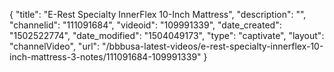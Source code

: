 {
    "title": "E-Rest Specialty InnerFlex 10-Inch Mattress",
    "description": "",
    "channelid": "111091684",
    "videoid": "109991339",
    "date_created": "1502522774",
    "date_modified": "1504049173",
    "type": "captivate",
    "layout": "channelVideo",
    "url": "\/bbbusa-latest-videos\/e-rest-specialty-innerflex-10-inch-mattress-3-notes\/111091684-109991339"
}